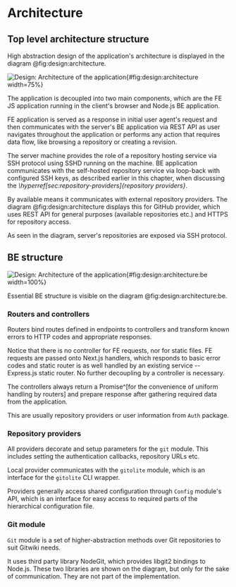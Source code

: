# Architecture

## Top level architecture structure

High abstraction design of the application's architecture is displayed in the diagram @fig:design:architecture.


![Design: Architecture of the application](./src/assets/diagram/architecture){#fig:design:architecture width=75%}

The application is decoupled into two main components, which are the FE JS application running in the client's browser and Node.js BE application.

FE application is served as a response in initial user agent's request and then communicates with the server's BE application via REST API as user navigates throughout the application or performs any action that requires data flow, like browsing a repository or creating a revision.

The server machine provides the role of a repository hosting service via SSH protocol using SSHD running on the machine.
BE application communicates with the self-hosted repository service via loop-back with configured SSH keys, as described earlier in this chapter, when discussing the _\hyperref[sec:repository-providers]{repository providers}_.

By available means it communicates with external repository providers.
The diagram @fig:design:architecture displays this for GitHub provider, which uses REST API for general purposes (available repositories etc.) and HTTPS for repository access.

As seen in the diagram, server's repositories are exposed via SSH protocol.

## BE structure


![Design: Architecture of the application](./src/assets/diagram/architecture-be){#fig:design:architecture:be width=100%}

Essential BE structure is visible on the diagram @fig:design:architecture:be.

### Routers and controllers

Routers bind routes defined in endpoints to controllers and transform known errors to HTTP codes and appropriate responses.

Notice that there is no controller for FE requests, nor for static files.
FE requests are passed onto Next.js handlers, which responds to basic error codes and static router is as well handled by an existing service -- Express.js static router.
No further decoupling by a controller is necessary.

The controllers always return a Promise^[for the convenience of uniform handling by routers] and prepare response after gathering required data from the application.

This are usually repository providers or user information from `Auth` package.

### Repository providers

All providers decorate and setup parameters for the `git` module.
This includes setting the authentication callbacks, repository URLs etc.

Local provider communicates with the `gitolite` module, which is an interface for the `gitolite` CLI wrapper.

Providers generally access shared configuration through `Config` module's API, which is an interface for easy access to required parts of the hierarchical configuration file.

### Git module

`Git` module is a set of higher-abstraction methods over Git repositories to suit Gitwiki needs.

It uses third party library NodeGit, which provides libgit2 bindings to Node.js.
These two libraries are shown on the diagram, but only for the sake of communication.
They are not part of the implementation.
